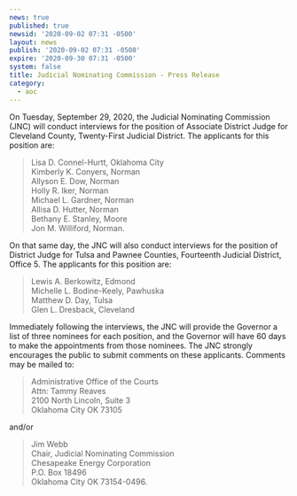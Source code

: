 ```yaml
---
news: true
published: true
newsid: '2020-09-02 07:31 -0500'
layout: news
publish: '2020-09-02 07:31 -0500'
expire: '2020-09-30 07:31 -0500'
system: false
title: Judicial Nominating Commission - Press Release
category:
  - aoc
---
```

On Tuesday, September 29, 2020, the Judicial Nominating Commission (JNC) will conduct interviews for the position of Associate District Judge for Cleveland County, Twenty-First Judicial District. The applicants for this position are:  

<blockquote>
Lisa D. Connel-Hurtt, Oklahoma City<br />
Kimberly K. Conyers, Norman<br />
Allyson E. Dow, Norman<br />
Holly R. Iker, Norman<br />
Michael L. Gardner, Norman<br />
Allisa D. Hutter, Norman<br />
Bethany E. Stanley, Moore<br />
Jon M. Williford, Norman.
</blockquote>

On that same day, the JNC will also conduct interviews for the position of District Judge for Tulsa and Pawnee Counties, Fourteenth Judicial District, Office 5. The applicants for this position are:

<blockquote>
Lewis A. Berkowitz, Edmond<br />
Michelle L. Bodine-Keely, Pawhuska<br />
Matthew D. Day, Tulsa<br />
Glen L. Dresback, Cleveland  
</blockquote>

Immediately following the interviews, the JNC will provide the Governor a list of three nominees for each position, and the Governor will have 60 days to make the appointments from those nominees. The JNC strongly encourages the public to submit comments on these applicants. Comments may be mailed to:  

<blockquote>
Administrative Office of the Courts<br />
Attn: Tammy Reaves<br />
2100 North Lincoln, Suite 3<br />
Oklahoma City OK 73105<br />
</blockquote>
and/or
<blockquote>
Jim Webb<br />
Chair, Judicial Nominating Commission<br />
Chesapeake Energy Corporation<br />
P.O. Box 18496<br />
Oklahoma City OK 73154-0496.
</blockquote>
